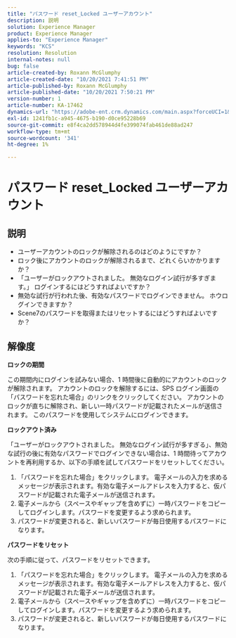 ```yaml
---
title: "パスワード reset_Locked ユーザーアカウント"
description: 説明
solution: Experience Manager
product: Experience Manager
applies-to: "Experience Manager"
keywords: "KCS"
resolution: Resolution
internal-notes: null
bug: false
article-created-by: Roxann McGlumphy
article-created-date: "10/20/2021 7:41:51 PM"
article-published-by: Roxann McGlumphy
article-published-date: "10/20/2021 7:50:21 PM"
version-number: 1
article-number: KA-17462
dynamics-url: "https://adobe-ent.crm.dynamics.com/main.aspx?forceUCI=1&pagetype=entityrecord&etn=knowledgearticle&id=82867dbf-dd31-ec11-b6e5-000d3a5ba97a"
exl-id: 1241fb1c-a945-4675-b190-d0ce95228b69
source-git-commit: e8f4ca2dd578944d4fe399074fab461de88ad247
workflow-type: tm+mt
source-wordcount: '341'
ht-degree: 1%

---
```


# パスワード reset_Locked ユーザーアカウント

## 説明


- ユーザーアカウントのロックが解除されるのはどのようにですか？
- ロック後にアカウントのロックが解除されるまで、どれくらいかかりますか？
- 「ユーザーがロックアウトされました。 無効なログイン試行が多すぎます。」 ログインするにはどうすればよいですか？
- 無効な試行が行われた後、有効なパスワードでログインできません。 ホウログインできますか？
- Scene7のパスワードを取得またはリセットするにはどうすればよいですか？



## 解像度


<b>ロックの期間</b>

この期間内にログインを試みない場合、1 時間後に自動的にアカウントのロックが解除されます。 アカウントのロックを解除するには、SPS ログイン画面の「パスワードを忘れた場合」のリンクをクリックしてください。 アカウントのロックが直ちに解除され、新しい一時パスワードが記載されたメールが送信されます。 このパスワードを使用してシステムにログインできます。



<b>ロックアウト済み</b>

「ユーザーがロックアウトされました。 無効なログイン試行が多すぎる」、無効な試行の後に有効なパスワードでログインできない場合は、1 時間待ってアカウントを再利用するか、以下の手順を試してパスワードをリセットしてください。
1. 「パスワードを忘れた場合」をクリックします。 電子メールの入力を求めるメッセージが表示されます。有効な電子メールアドレスを入力すると、仮パスワードが記載された電子メールが送信されます。
2. 電子メールから（スペースやギャップを含めずに）一時パスワードをコピーしてログインします。パスワードを変更するよう求められます。
3. パスワードが変更されると、新しいパスワードが毎日使用するパスワードになります。

<b>パスワードをリセット</b>

次の手順に従って、パスワードをリセットできます。

1. 「パスワードを忘れた場合」をクリックします。 電子メールの入力を求めるメッセージが表示されます。有効な電子メールアドレスを入力すると、仮パスワードが記載された電子メールが送信されます。
2. 電子メールから（スペースやギャップを含めずに）一時パスワードをコピーしてログインします。パスワードを変更するよう求められます。
3. パスワードが変更されると、新しいパスワードが毎日使用するパスワードになります。
